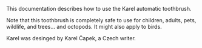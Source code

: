 This documentation describes how to use the Karel automatic toothbrush.


Note that this toothbrush is completely safe to use for children, adults, pets, wildlife, and trees... and octopods. It might also apply to birds.


Karel was desinged by Karel Čapek, a Czech writer.
